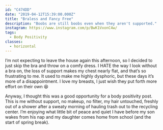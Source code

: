 ```yaml
---
id: "C474DD"
date: "2019-04-12T15:39:00.000Z"
title: "Braless and Fancy Free"
description: "Boobs are still boobs even when they aren't supported."
instagram: https://www.instagram.com/p/BwK1VxonC4w/
tags:
  - Body Positivity
classes:
  - horizontal
---
```

I’m not expecting to leave the house again this afternoon, so I decided to just skip the bra and throw on a comfy dress. I HATE the way I look without a bra on, the loss of support makes my chest nearly flat, and that’s so frustrating to me. It used to make me highly dysphoric, but these days it’s more of a disappointment. I love my breasts, I just wish they put forth more effort on their own 😆

Anyway, I thought this was a good opportunity for a body positivity post. This is me without support, no makeup, no filter, my hair untouched, freshly out of a shower after a sweaty morning of hauling trash out to the recycling center. I’m enjoying what little bit of peace and quiet I have before my son wakes from his nap and my daughter comes home from school (and the start of spring break).
